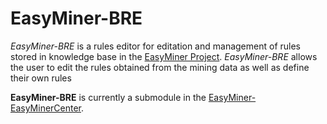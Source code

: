 # EasyMiner-BRE

*EasyMiner-BRE* is a rules editor for editation and management of rules stored in knowledge base in the [EasyMiner Project](http://easyminer.eu). *EasyMiner-BRE* allows the user to edit the rules obtained from the mining data as well as define their own rules

**EasyMiner-BRE** is currently a submodule in the [EasyMiner-EasyMinerCenter](https://github.com/KIZI/EasyMiner-EasyMinerCenter). 
